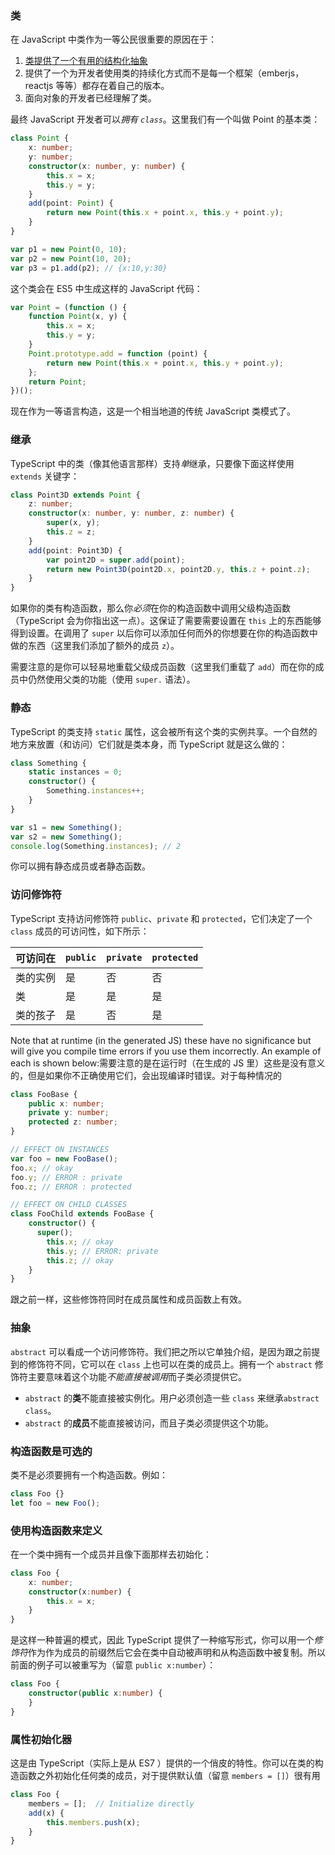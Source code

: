 ### 类
在 JavaScript 中类作为一等公民很重要的原因在于：

1. [类提供了一个有用的结构化抽象](./tips/classesAreUseful.md)
2. 提供了一个为开发者使用类的持续化方式而不是每一个框架（emberjs，reactjs 等等）都存在着自己的版本。
3. 面向对象的开发者已经理解了类。

最终 JavaScript 开发者可以*拥有 `class`*。这里我们有一个叫做 Point 的基本类：

```ts
class Point {
    x: number;
    y: number;
    constructor(x: number, y: number) {
        this.x = x;
        this.y = y;
    }
    add(point: Point) {
        return new Point(this.x + point.x, this.y + point.y);
    }
}

var p1 = new Point(0, 10);
var p2 = new Point(10, 20);
var p3 = p1.add(p2); // {x:10,y:30}
```
这个类会在 ES5 中生成这样的 JavaScript 代码：

```ts
var Point = (function () {
    function Point(x, y) {
        this.x = x;
        this.y = y;
    }
    Point.prototype.add = function (point) {
        return new Point(this.x + point.x, this.y + point.y);
    };
    return Point;
})();
```
现在作为一等语言构造，这是一个相当地道的传统 JavaScript 类模式了。

### 继承
TypeScript 中的类（像其他语言那样）支持*单*继承，只要像下面这样使用 `extends` 关键字：

```ts
class Point3D extends Point {
    z: number;
    constructor(x: number, y: number, z: number) {
        super(x, y);
        this.z = z;
    }
    add(point: Point3D) {
        var point2D = super.add(point);
        return new Point3D(point2D.x, point2D.y, this.z + point.z);
    }
}
```
如果你的类有构造函数，那么你*必须*在你的构造函数中调用父级构造函数（TypeScript 会为你指出这一点）。这保证了需要需要设置在 `this` 上的东西能够得到设置。在调用了 `super` 以后你可以添加任何而外的你想要在你的构造函数中做的东西（这里我们添加了额外的成员 `z`）。

需要注意的是你可以轻易地重载父级成员函数（这里我们重载了 `add`）而在你的成员中仍然使用父类的功能（使用 `super.` 语法）。

### 静态
TypeScript 的类支持 `static` 属性，这会被所有这个类的实例共享。一个自然的地方来放置（和访问）它们就是类本身，而 TypeScript 就是这么做的：

```ts
class Something {
    static instances = 0;
    constructor() {
        Something.instances++;
    }
}

var s1 = new Something();
var s2 = new Something();
console.log(Something.instances); // 2
```

你可以拥有静态成员或者静态函数。

### 访问修饰符
TypeScript 支持访问修饰符 `public`、`private` 和 `protected`，它们决定了一个 `class` 成员的可访问性，如下所示：

| 可访问在 | `public` | `private` | `protected` |
|---------|----------|-----------|-------------|
| 类的实例 | 是		 | 否        | 否		       |
| 类	   | 是		 | 是        | 是		       |
| 类的孩子 | 是		 | 否        | 是		       |

Note that at runtime (in the generated JS) these have no significance but will give you compile time errors if you use them incorrectly. An example of each is shown below:需要注意的是在运行时（在生成的 JS 里）这些是没有意义的，但是如果你不正确使用它们，会出现编译时错误。对于每种情况的

```ts
class FooBase {
    public x: number;
    private y: number;
    protected z: number;
}

// EFFECT ON INSTANCES
var foo = new FooBase();
foo.x; // okay
foo.y; // ERROR : private
foo.z; // ERROR : protected

// EFFECT ON CHILD CLASSES
class FooChild extends FooBase {
    constructor() {
      super();
        this.x; // okay
        this.y; // ERROR: private
        this.z; // okay
    }
}
```

跟之前一样，这些修饰符同时在成员属性和成员函数上有效。

### 抽象
`abstract` 可以看成一个访问修饰符。我们把之所以它单独介绍，是因为跟之前提到的修饰符不同，它可以在 `class` 上也可以在类的成员上。拥有一个 `abstract` 修饰符主要意味着这个功能*不能直接被调用*而子类必须提供它。

* `abstract` 的**类**不能直接被实例化。用户必须创造一些 `class` 来继承`abstract class`。
* `abstract` 的**成员**不能直接被访问，而且子类必须提供这个功能。

### 构造函数是可选的

类不是必须要拥有一个构造函数。例如：

```ts
class Foo {}
let foo = new Foo();
```

### 使用构造函数来定义

在一个类中拥有一个成员并且像下面那样去初始化：

```ts
class Foo {
    x: number;
    constructor(x:number) {
        this.x = x;
    }
}
```
是这样一种普遍的模式，因此 TypeScript 提供了一种缩写形式，你可以用一个*修饰符*作为作为成员的前缀然后它会在类中自动被声明和从构造函数中被复制。所以前面的例子可以被重写为（留意 `public x:number`）：

```ts
class Foo {
    constructor(public x:number) {
    }
}
```

### 属性初始化器
这是由 TypeScript（实际上是从 ES7 ）提供的一个俏皮的特性。你可以在类的构造函数之外初始化任何类的成员，对于提供默认值（留意 `members = []`）很有用

```ts
class Foo {
    members = [];  // Initialize directly
    add(x) {
        this.members.push(x);
    }
}
```
